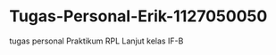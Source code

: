 Tugas-Personal-Erik-1127050050
==============================

tugas personal Praktikum RPL Lanjut kelas IF-B
